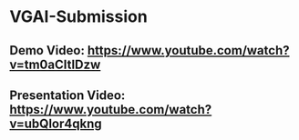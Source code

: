 # VGAI-Submission

## Demo Video: https://www.youtube.com/watch?v=tm0aCItIDzw

## Presentation Video: https://www.youtube.com/watch?v=ubQlor4qkng
